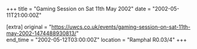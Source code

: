 +++
title = "Gaming Session on Sat 11th May 2002"
date = "2002-05-11T21:00:00Z"

[extra]
original = "https://uwcs.co.uk/events/gaming-session-on-sat-11th-may-2002-1474488930813/"    
end_time = "2002-05-12T03:00:00Z"
location = "Ramphal R0.03/4"
+++



